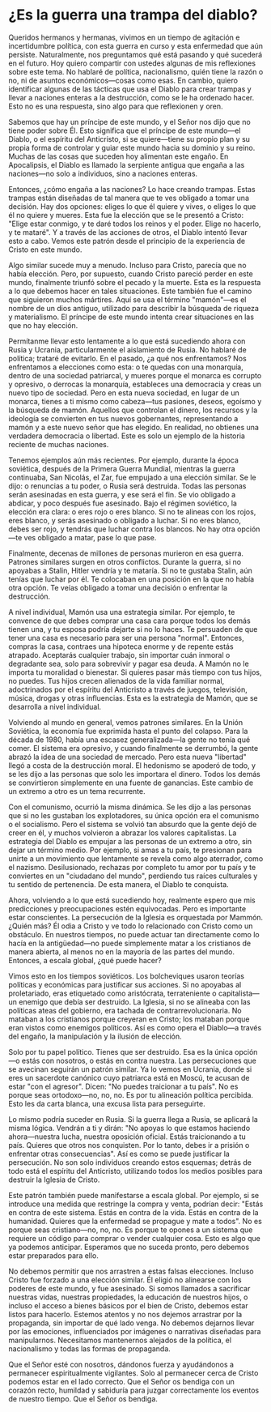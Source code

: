 # ¿Es la guerra una trampa del diablo?  

Queridos hermanos y hermanas, vivimos en un tiempo de agitación e incertidumbre política, con esta guerra en curso y esta enfermedad que aún persiste. Naturalmente, nos preguntamos qué está pasando y qué sucederá en el futuro. Hoy quiero compartir con ustedes algunas de mis reflexiones sobre este tema. No hablaré de política, nacionalismo, quién tiene la razón o no, ni de asuntos económicos—cosas como esas. En cambio, quiero identificar algunas de las tácticas que usa el Diablo para crear trampas y llevar a naciones enteras a la destrucción, como se le ha ordenado hacer. Esto no es una respuesta, sino algo para que reflexionen y oren.

Sabemos que hay un príncipe de este mundo, y el Señor nos dijo que no tiene poder sobre Él. Esto significa que el príncipe de este mundo—el Diablo, o el espíritu del Anticristo, si se quiere—tiene su propio plan y su propia forma de controlar y guiar este mundo hacia su dominio y su reino. Muchas de las cosas que suceden hoy alimentan este engaño. En Apocalipsis, el Diablo es llamado la serpiente antigua que engaña a las naciones—no solo a individuos, sino a naciones enteras.

Entonces, ¿cómo engaña a las naciones? Lo hace creando trampas. Estas trampas están diseñadas de tal manera que te ves obligado a tomar una decisión. Hay dos opciones: eliges lo que él quiere y vives, o eliges lo que él no quiere y mueres. Esta fue la elección que se le presentó a Cristo: "Elige estar conmigo, y te daré todos los reinos y el poder. Elige no hacerlo, y te mataré". Y a través de las acciones de otros, el Diablo intentó llevar esto a cabo. Vemos este patrón desde el principio de la experiencia de Cristo en este mundo.

Algo similar sucede muy a menudo. Incluso para Cristo, parecía que no había elección. Pero, por supuesto, cuando Cristo pareció perder en este mundo, finalmente triunfó sobre el pecado y la muerte. Esta es la respuesta a lo que debemos hacer en tales situaciones. Este también fue el camino que siguieron muchos mártires. Aquí se usa el término "mamón"—es el nombre de un dios antiguo, utilizado para describir la búsqueda de riqueza y materialismo. El príncipe de este mundo intenta crear situaciones en las que no hay elección.

Permítanme llevar esto lentamente a lo que está sucediendo ahora con Rusia y Ucrania, particularmente el aislamiento de Rusia. No hablaré de política; trataré de evitarlo. En el pasado, ¿a qué nos enfrentamos? Nos enfrentamos a elecciones como esta: o te quedas con una monarquía, dentro de una sociedad patriarcal, y mueres porque el monarca es corrupto y opresivo, o derrocas la monarquía, estableces una democracia y creas un nuevo tipo de sociedad. Pero en esta nueva sociedad, en lugar de un monarca, tienes a ti mismo como cabeza—tus pasiones, deseos, egoísmo y la búsqueda de mamón. Aquellos que controlan el dinero, los recursos y la ideología se convierten en tus nuevos gobernantes, representando a mamón y a este nuevo señor que has elegido. En realidad, no obtienes una verdadera democracia o libertad. Este es solo un ejemplo de la historia reciente de muchas naciones.

Tenemos ejemplos aún más recientes. Por ejemplo, durante la época soviética, después de la Primera Guerra Mundial, mientras la guerra continuaba, San Nicolás, el Zar, fue empujado a una elección similar. Se le dijo: o renuncias a tu poder, o Rusia será destruida. Todas las personas serán asesinadas en esta guerra, y ese será el fin. Se vio obligado a abdicar, y poco después fue asesinado. Bajo el régimen soviético, la elección era clara: o eres rojo o eres blanco. Si no te alineas con los rojos, eres blanco, y serás asesinado o obligado a luchar. Si no eres blanco, debes ser rojo, y tendrás que luchar contra los blancos. No hay otra opción—te ves obligado a matar, pase lo que pase.

Finalmente, decenas de millones de personas murieron en esa guerra. Patrones similares surgen en otros conflictos. Durante la guerra, si no apoyabas a Stalin, Hitler vendría y te mataría. Si no te gustaba Stalin, aún tenías que luchar por él. Te colocaban en una posición en la que no había otra opción. Te veías obligado a tomar una decisión o enfrentar la destrucción.

A nivel individual, Mamón usa una estrategia similar. Por ejemplo, te convence de que debes comprar una casa cara porque todos los demás tienen una, y tu esposa podría dejarte si no lo haces. Te persuaden de que tener una casa es necesario para ser una persona "normal". Entonces, compras la casa, contraes una hipoteca enorme y de repente estás atrapado. Aceptarás cualquier trabajo, sin importar cuán inmoral o degradante sea, solo para sobrevivir y pagar esa deuda. A Mamón no le importa tu moralidad o bienestar. Si quieres pasar más tiempo con tus hijos, no puedes. Tus hijos crecen alienados de la vida familiar normal, adoctrinados por el espíritu del Anticristo a través de juegos, televisión, música, drogas y otras influencias. Esta es la estrategia de Mamón, que se desarrolla a nivel individual.

Volviendo al mundo en general, vemos patrones similares. En la Unión Soviética, la economía fue exprimida hasta el punto del colapso. Para la década de 1980, había una escasez generalizada—la gente no tenía qué comer. El sistema era opresivo, y cuando finalmente se derrumbó, la gente abrazó la idea de una sociedad de mercado. Pero esta nueva "libertad" llegó a costa de la destrucción moral. El hedonismo se apoderó de todo, y se les dijo a las personas que solo les importara el dinero. Todos los demás se convirtieron simplemente en una fuente de ganancias. Este cambio de un extremo a otro es un tema recurrente.

Con el comunismo, ocurrió la misma dinámica. Se les dijo a las personas que si no les gustaban los explotadores, su única opción era el comunismo o el socialismo. Pero el sistema se volvió tan absurdo que la gente dejó de creer en él, y muchos volvieron a abrazar los valores capitalistas. La estrategia del Diablo es empujar a las personas de un extremo a otro, sin dejar un término medio. Por ejemplo, si amas a tu país, te presionan para unirte a un movimiento que lentamente se revela como algo aterrador, como el nazismo. Desilusionado, rechazas por completo tu amor por tu país y te conviertes en un "ciudadano del mundo", perdiendo tus raíces culturales y tu sentido de pertenencia. De esta manera, el Diablo te conquista.

Ahora, volviendo a lo que está sucediendo hoy, realmente espero que mis predicciones y preocupaciones estén equivocadas. Pero es importante estar conscientes. La persecución de la Iglesia es orquestada por Mammón. ¿Quién más? Él odia a Cristo y ve todo lo relacionado con Cristo como un obstáculo. En nuestros tiempos, no puede actuar tan directamente como lo hacía en la antigüedad—no puede simplemente matar a los cristianos de manera abierta, al menos no en la mayoría de las partes del mundo. Entonces, a escala global, ¿qué puede hacer?

Vimos esto en los tiempos soviéticos. Los bolcheviques usaron teorías políticas y económicas para justificar sus acciones. Si no apoyabas al proletariado, eras etiquetado como aristócrata, terrateniente o capitalista—un enemigo que debía ser destruido. La Iglesia, si no se alineaba con las políticas ateas del gobierno, era tachada de contrarrevolucionaria. No mataban a los cristianos porque creyeran en Cristo; los mataban porque eran vistos como enemigos políticos. Así es como opera el Diablo—a través del engaño, la manipulación y la ilusión de elección.

Solo por tu papel político. Tienes que ser destruido. Esa es la única opción—o estás con nosotros, o estás en contra nuestra. Las persecuciones que se avecinan seguirán un patrón similar. Ya lo vemos en Ucrania, donde si eres un sacerdote canónico cuyo patriarca está en Moscú, te acusan de estar "con el agresor". Dicen: "No puedes traicionar a tu país". No es porque seas ortodoxo—no, no, no. Es por tu alineación política percibida. Esto les da carta blanca, una excusa lista para perseguirte.

Lo mismo podría suceder en Rusia. Si la guerra llega a Rusia, se aplicará la misma lógica. Vendrán a ti y dirán: "No apoyas lo que estamos haciendo ahora—nuestra lucha, nuestra oposición oficial. Estás traicionando a tu país. Quieres que otros nos conquisten. Por lo tanto, debes ir a prisión o enfrentar otras consecuencias". Así es como se puede justificar la persecución. No son solo individuos creando estos esquemas; detrás de todo está el espíritu del Anticristo, utilizando todos los medios posibles para destruir la Iglesia de Cristo.

Este patrón también puede manifestarse a escala global. Por ejemplo, si se introduce una medida que restringe la compra y venta, podrían decir: "Estás en contra de este sistema. Estás en contra de la vida. Estás en contra de la humanidad. Quieres que la enfermedad se propague y mate a todos". No es porque seas cristiano—no, no, no. Es porque te opones a un sistema que requiere un código para comprar o vender cualquier cosa. Esto es algo que ya podemos anticipar. Esperamos que no suceda pronto, pero debemos estar preparados para ello.

No debemos permitir que nos arrastren a estas falsas elecciones. Incluso Cristo fue forzado a una elección similar. Él eligió no alinearse con los poderes de este mundo, y fue asesinado. Si somos llamados a sacrificar nuestras vidas, nuestras propiedades, la educación de nuestros hijos, o incluso el acceso a bienes básicos por el bien de Cristo, debemos estar listos para hacerlo. Estemos atentos y no nos dejemos arrastrar por la propaganda, sin importar de qué lado venga. No debemos dejarnos llevar por las emociones, influenciados por imágenes o narrativas diseñadas para manipularnos. Necesitamos mantenernos alejados de la política, el nacionalismo y todas las formas de propaganda.

Que el Señor esté con nosotros, dándonos fuerza y ayudándonos a permanecer espiritualmente vigilantes. Solo al permanecer cerca de Cristo podemos estar en el lado correcto. Que el Señor os bendiga con un corazón recto, humildad y sabiduría para juzgar correctamente los eventos de nuestro tiempo. Que el Señor os bendiga.

